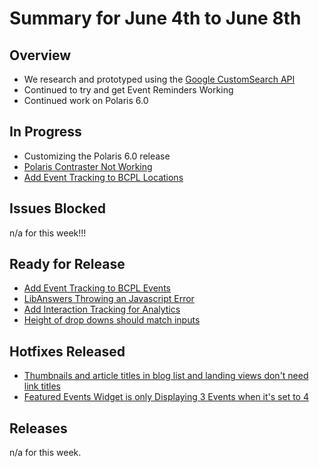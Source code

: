 # Summary for June 4th to June 8th

## Overview

- We research and prototyped using the [Google CustomSearch API](https://github.com/baltimorecounty/BCPL-assets/issues/498)
- Continued to try and get Event Reminders Working
- Continued work on Polaris 6.0

## In Progress

- Customizing the Polaris 6.0 release
- [Polaris Contraster Not Working](https://github.com/baltimorecounty/BCPL-assets/issues/490)
- [Add Event Tracking to BCPL Locations](https://github.com/baltimorecounty/BCPL-assets/issues/500)

## Issues Blocked

n/a for this week!!!

## Ready for Release

- [Add Event Tracking to BCPL Events](https://github.com/baltimorecounty/BCPL-assets/issues/495)
- [LibAnswers Throwing an Javascript Error](https://github.com/baltimorecounty/BCPL-assets/issues/224)
- [Add Interaction Tracking for Analytics](https://github.com/baltimorecounty/BCPL-assets/issues/448)
- [Height of drop downs should match inputs](https://github.com/baltimorecounty/BCPL-assets/issues/493)

## Hotfixes Released

- [Thumbnails and article titles in blog list and landing views don't need link titles](https://github.com/baltimorecounty/BCPL-assets/issues/489)
- [Featured Events Widget is only Displaying 3 Events when it's set to 4](https://github.com/baltimorecounty/BCPL-assets/issues/501)

## Releases

n/a for this week.